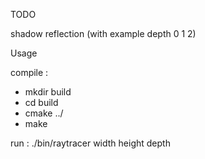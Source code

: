 TODO

shadow
reflection (with example depth 0 1 2)

Usage

compile :
- mkdir build
- cd build
- cmake ../
- make

run :
./bin/raytracer	width height depth
